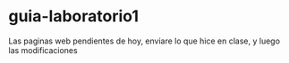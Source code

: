 # guia-laboratorio1
Las paginas web pendientes de hoy, enviare lo que hice en clase, y luego las modificaciones

